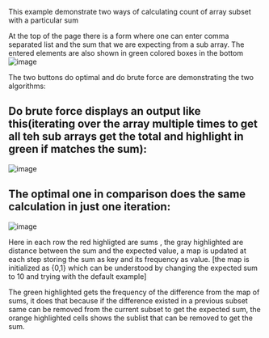 This example demonstrate two ways of calculating count of array subset with a particular sum

At the top of the page there is a form where one can enter comma separated list and the sum that we are expecting from a sub array.
The entered elements are also shown in green colored boxes in the bottom
![image](https://github.com/devashish234073/dsa-visualization-html-js/assets/20777854/aaad8845-85d8-4b71-943c-74821ea09027)

The two buttons do optimal and do brute force are demonstrating the two algorithms:

## Do brute force displays an output like this(iterating over the array multiple times to get all teh sub arrays get the total and highlight in green if matches the sum):

![image](https://github.com/devashish234073/dsa-visualization-html-js/assets/20777854/4160b650-3609-4a12-8968-e9034dbd353e)

## The optimal one in comparison does the same calculation in just one iteration:

![image](https://github.com/devashish234073/dsa-visualization-html-js/assets/20777854/bc28c8f6-7010-4d83-bec6-092bf3441de6)

Here in each row the red highligted are sums , the gray highlighted are distance between the sum and the expected value, a map is updated at each step storing the sum as key and its frequency as value. [the map is initialized as {0,1} which can be understood by changing the expected sum to 10 and trying with the default example]

The green highlighted gets the frequency of the difference from the map of sums, it does that because if the difference existed in a previous subset same can be removed from the current subset to get the expected sum, the orange highlighted cells shows the sublist that can be removed to get the sum.



